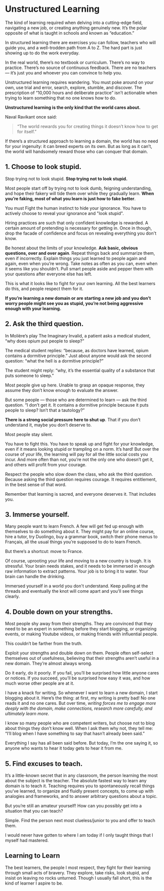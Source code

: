 # Unstructured Learning

The kind of learning required when delving into a cutting-edge field, navigating a new job, or creating anything genuinely new. It’s the polar opposite of what is taught in schools and known as “education.”

In structured learning there are exercises you can follow, teachers who will guide you, and a well-trodden path from A to Z. The hard part is just showing up to do the work everyday.

In the real world, there’s no textbook or curriculum. There’s no way to practice. There’s no source of continuous feedback. There are no teachers — it’s just you and whoever you can convince to help you.

Unstructured learning requires wandering. You must poke around on your own, use trial and error, search, explore, stumble, and discover. The prescription of “10,000 hours and deliberate practice” isn’t actionable when trying to learn something that no one knows how to do.

**Unstructured learning is the only kind that the world cares about.**

Naval Ravikant once said:
> “The world rewards you for creating things it doesn’t know how to get for itself.”

If there’s a structured approach to learning a domain, the world has no need for your ingenuity: it can breed experts on its own. But as long as it can’t, the world will handsomely reward those who can conquer that domain.

## 1. Choose to look stupid.

Stop trying not to look stupid.
**Stop trying not to look stupid.**

Most people start off by trying not to look dumb, feigning understanding, and hope their fakery will tide them over while they gradually learn. **When you’re faking, most of what you learn is just how to fake better**.

You must Fight the human instinct to hide your ignorance. You have to actively choose to reveal your ignorance and "look stupid".

Hiring practices are such that only confident knowledge is rewarded. A certain amount of pretending is necessary for getting in. Once in though, drop the facade of confidence and focus on revealing everything you don't know.

Be honest about the limits of your knowledge. **Ask basic, obvious questions, over and over again**. Repeat things back and summarize them, even if incorrectly. Explain things you just learned to people again and again, even when you’re wrong. Take notes as often as you can, even when it seems like you shouldn’t. Pull smart people aside and pepper them with your questions after everyone else has left.

This is what it looks like to fight for your own learning. All the best learners do this, and people respect them for it.

**If you’re learning a new domain or are starting a new job and you don’t worry people might see you as stupid, you’re not being aggressive enough with your learning.**

## 2. Ask the third question.
In Molière’s play The Imaginary Invalid, a patient asks a medical student, “why does opium put people to sleep?”

The medical student replies: “because, as doctors have learned, opium contains a dormitive principle.” Just about anyone would ask the second question: “what the hell is a dormitive principle?”

The student might reply: “why, it’s the essential quality of a substance that puts someone to sleep.”

Most people give up here. Unable to grasp an opaque response, they assume they don’t know enough to evaluate the answer.

But some people — those who are determined to learn — ask the third question. “I don’t get it. It contains a dormitive principle because it puts people to sleep? Isn’t that a tautology?”

**There is a strong social pressure here to shut up**. That if you don’t understand it, maybe you don’t deserve to.

Most people stay silent.

You have to fight this. You have to speak up and fight for your knowledge, even if it means looking stupid or trampling on a norm. It’s hard! But over the course of your life, the learning will pay for all the little social costs you incur. And more often than not, you’re not the only one who doesn’t get it, and others will profit from your courage.

Respect the people who slow down the class, who ask the third question. Because asking the third question requires courage. It requires entitlement, in the best sense of that word.

Remember that learning is sacred, and everyone deserves it. That includes you.

## 3. Immerse yourself.
Many people want to learn French. A few will get fed up enough with themselves to do something about it. They might pay for an online course, hire a tutor, try Duolingo, buy a grammar book, switch their phone menus to Français, all the usual things you’re supposed to do to learn French.

But there’s a shortcut: move to France.

Of course, uprooting your life and moving to a new country is tough. It is stressful. Your brain needs stakes, and it needs to be immersed in enough raw information to extract patterns. Your job is to bring it to water. Your brain can handle the drinking.

Immersed yourself in a world you don't understand. Keep pulling at the threads and eventually the knot will come apart and you'll see things clearly.

## 4. Double down on your strengths.
Most people shy away from their strengths. They are convinced that they need to be an expert in something before they start blogging, or organizing events, or making Youtube videos, or making friends with influential people.

This couldn’t be farther from the truth.

Exploit your strengths and double down on them. People often self-select themselves out of usefulness, believing that their strengths aren’t useful in a new domain. They’re almost always wrong.

Do it early, do it poorly. If you fail, you’ll be surprised how little anyone cares or notices. If you succeed, you’ll be surprised how easy it was, and how much worse other people are at it.

I have a knack for writing. So whenever I want to learn a new domain, I start blogging about it. Here’s the thing: at first, my writing is pretty bad! No one reads it and no one cares. But over time, *writing forces me to engage more deeply with the domain, make connections, research more carefully, and ultimately learn more*.

I know so many people who are competent writers, but choose not to blog about things they don’t know well. When I ask them why not, they tell me: “I’ll blog when I have something to say that hasn’t already been said.”

Everything I say has all been said before. But today, I’m the one saying it, so anyone who wants to hear it today gets to hear it from me.

## 5. Find excuses to teach.

It’s a little-known secret that in any classroom, the person learning the most about the subject is the teacher. The absolute fastest way to learn any domain is to teach it. Teaching requires you to spontaneously recall things you’ve learned, to organize and fluidly present concepts, to come up with analogies and frameworks, and to answer arbitrary questions about a topic.

But you’re still an amateur yourself! How can you possibly get into a situation that you can teach?

Simple. Find the person next most clueless/junior to you and offer to teach them.

I would never have gotten to where I am today if I only taught things that I myself had mastered.


## Learning to Learn

The best learners, the people I most respect, they fight for their learning through small acts of bravery. They explore, take risks, look stupid, and insist on leaving no rocks unturned. Though I usually fall short, this is the kind of learner I aspire to be.